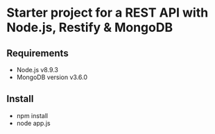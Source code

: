 # Starter project for a REST API with Node.js, Restify & MongoDB

## Requirements

- Node.js v8.9.3
- MongoDB version v3.6.0

## Install

- npm install
- node app.js